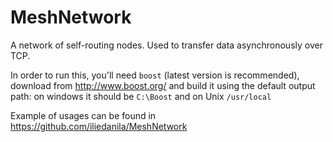 # MeshNetwork
A network of self-routing nodes. Used to transfer data asynchronously over TCP.

In order to run this, you'll need `boost` (latest version is recommended), download from http://www.boost.org/
and build it using the default output path: on windows it should be `C:\Boost` and on Unix `/usr/local`

Example of usages can be found in https://github.com/iliedanila/MeshNetwork
